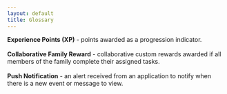 ```yaml
---
layout: default
title: Glossary
---
```


**Experience Points (XP)** - points awarded as a progression indicator.
<br><br>
**Collaborative Family Reward** - collaborative custom rewards awarded if all members of the
family complete their assigned tasks.
<br><br>
**Push Notification** - an alert received from an application to notify when there is
a new event or message to view.

